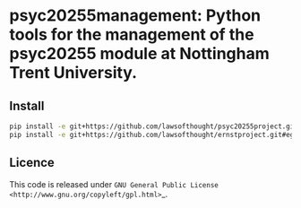 # psyc20255management:  Python tools for the management of the psyc20255 module at Nottingham Trent University.

## Install

```bash
pip install -e git+https://github.com/lawsofthought/psyc20255project.git#egg=psyc20255management
pip install -e git+https://github.com/lawsofthought/ernstproject.git#egg=ernst
```

## Licence 

This code is released under `GNU General Public License
<http://www.gnu.org/copyleft/gpl.html>`_.
